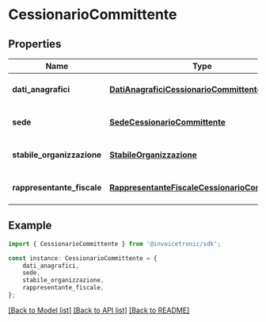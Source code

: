# CessionarioCommittente


## Properties

Name | Type | Description | Notes
------------ | ------------- | ------------- | -------------
**dati_anagrafici** | [**DatiAnagraficiCessionarioCommittente**](DatiAnagraficiCessionarioCommittente.md) |  | [optional] [default to undefined]
**sede** | [**SedeCessionarioCommittente**](SedeCessionarioCommittente.md) |  | [optional] [default to undefined]
**stabile_organizzazione** | [**StabileOrganizzazione**](StabileOrganizzazione.md) |  | [optional] [default to undefined]
**rappresentante_fiscale** | [**RappresentanteFiscaleCessionarioCommittente**](RappresentanteFiscaleCessionarioCommittente.md) |  | [optional] [default to undefined]

## Example

```typescript
import { CessionarioCommittente } from '@invoicetronic/sdk';

const instance: CessionarioCommittente = {
    dati_anagrafici,
    sede,
    stabile_organizzazione,
    rappresentante_fiscale,
};
```

[[Back to Model list]](../README.md#documentation-for-models) [[Back to API list]](../README.md#documentation-for-api-endpoints) [[Back to README]](../README.md)
